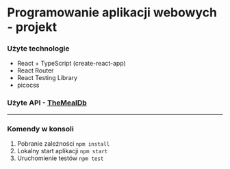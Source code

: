 # Programowanie aplikacji webowych - projekt
### Użyte technologie
- React + TypeScript (create-react-app)
- React Router
- React Testing Library
- picocss

### Użyte API - [**TheMealDb**](https://www.themealdb.com/api.php)
---
### Komendy w konsoli
1. Pobranie zależności
`npm install`
2. Lokalny start aplikacji
`npm start`
3. Uruchomienie testów
`npm test`
